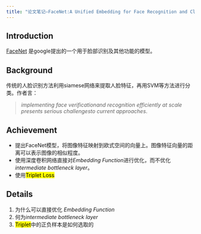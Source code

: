 ```yaml
---
title: "论文笔记—FaceNet:A Unified Embedding for Face Recognition and Clustering"
---
```


## Introduction

[FaceNet](https://www.google.com/url?sa=t&rct=j&q=&esrc=s&source=web&cd=1&ved=0ahUKEwjp7ubb9uXLAhUM5mMKHSaxCqAQFggjMAA&url=http%3A%2F%2Farxiv.org%2Fabs%2F1503.03832&usg=AFQjCNGc_8hK46EzkvB0FOZ4eqObLhD53Q&sig2=xRIbjMEzMIjKLkEFWLdgFQ&cad=rjt) 是google提出的一个用于脸部识别及其他功能的模型。





## Background

传统的人脸识别方法利用siamese网络来提取人脸特征，再用SVM等方法进行分类。作者言：

> *implementing face verificationand recognition efficiently at scale presents serious challengesto current approaches*.





## Achievement

* 提出FaceNet模型，将图像特征映射到欧式空间的向量上。图像特征向量的距离可以表示图像的相似程度。
* 使用深度卷积网络直接对*Embedding Function*进行优化，而不优化*intermediate* *bottleneck* *layer*。
* 使用<mark>Triplet Loss</mark>





## Details

1. 为什么可以直接优化 *Embedding Function*
2. 何为*intermediate bottleneck layer*
3. <mark>Triplet</mark>中的正负样本是如何选取的

